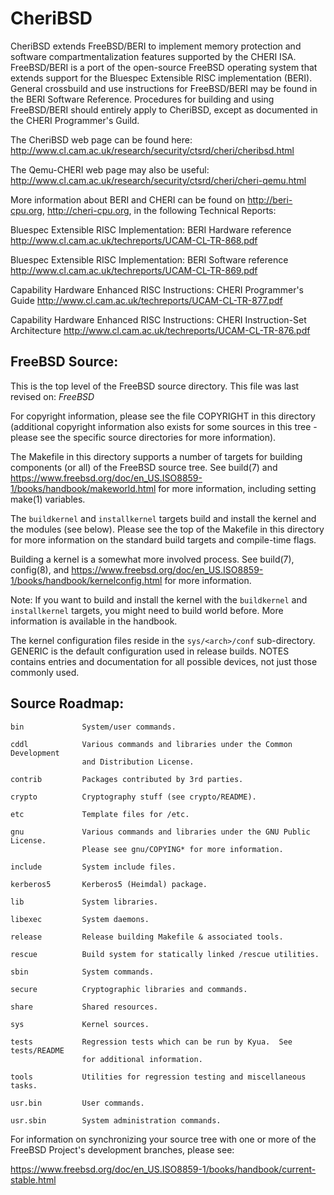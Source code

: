 # CheriBSD

CheriBSD extends FreeBSD/BERI to implement memory protection and
software compartmentalization features supported by the CHERI ISA.
FreeBSD/BERI is a port of the open-source FreeBSD operating system that
extends support for the Bluespec Extensible RISC implementation (BERI).
General crossbuild and use instructions for FreeBSD/BERI may be found in
the BERI Software Reference. Procedures for building and using
FreeBSD/BERI should entirely apply to CheriBSD, except as documented in
the CHERI Programmer's Guild.

The CheriBSD web page can be found here:
http://www.cl.cam.ac.uk/research/security/ctsrd/cheri/cheribsd.html

The Qemu-CHERI web page may also be useful:
http://www.cl.cam.ac.uk/research/security/ctsrd/cheri/cheri-qemu.html

More information about BERI and CHERI can be found on
http://beri-cpu.org, http://cheri-cpu.org, in the following
Technical Reports:


Bluespec Extensible RISC Implementation: BERI Hardware reference
http://www.cl.cam.ac.uk/techreports/UCAM-CL-TR-868.pdf

Bluespec Extensible RISC Implementation: BERI Software reference
http://www.cl.cam.ac.uk/techreports/UCAM-CL-TR-869.pdf

Capability Hardware Enhanced RISC Instructions: CHERI Programmer's Guide
http://www.cl.cam.ac.uk/techreports/UCAM-CL-TR-877.pdf

Capability Hardware Enhanced RISC Instructions: CHERI Instruction-Set
Architecture
http://www.cl.cam.ac.uk/techreports/UCAM-CL-TR-876.pdf

FreeBSD Source:
---------------
This is the top level of the FreeBSD source directory.  This file
was last revised on:
$FreeBSD$

For copyright information, please see the file COPYRIGHT in this
directory (additional copyright information also exists for some
sources in this tree - please see the specific source directories for
more information).

The Makefile in this directory supports a number of targets for
building components (or all) of the FreeBSD source tree.  See build(7)
and https://www.freebsd.org/doc/en_US.ISO8859-1/books/handbook/makeworld.html
for more information, including setting make(1) variables.

The `buildkernel` and `installkernel` targets build and install
the kernel and the modules (see below).  Please see the top of
the Makefile in this directory for more information on the
standard build targets and compile-time flags.

Building a kernel is a somewhat more involved process.  See build(7), config(8),
and https://www.freebsd.org/doc/en_US.ISO8859-1/books/handbook/kernelconfig.html
for more information.

Note: If you want to build and install the kernel with the
`buildkernel` and `installkernel` targets, you might need to build
world before.  More information is available in the handbook.

The kernel configuration files reside in the `sys/<arch>/conf`
sub-directory.  GENERIC is the default configuration used in release builds.
NOTES contains entries and documentation for all possible
devices, not just those commonly used.


Source Roadmap:
---------------
```
bin				System/user commands.

cddl			Various commands and libraries under the Common Development  
				and Distribution License.

contrib			Packages contributed by 3rd parties.

crypto			Cryptography stuff (see crypto/README).

etc				Template files for /etc.

gnu				Various commands and libraries under the GNU Public License.  
				Please see gnu/COPYING* for more information.

include			System include files.

kerberos5		Kerberos5 (Heimdal) package.

lib				System libraries.

libexec			System daemons.

release			Release building Makefile & associated tools.

rescue			Build system for statically linked /rescue utilities.

sbin			System commands.

secure			Cryptographic libraries and commands.

share			Shared resources.

sys				Kernel sources.

tests			Regression tests which can be run by Kyua.  See tests/README
				for additional information.

tools			Utilities for regression testing and miscellaneous tasks.

usr.bin			User commands.

usr.sbin		System administration commands.
```

For information on synchronizing your source tree with one or more of
the FreeBSD Project's development branches, please see:

   https://www.freebsd.org/doc/en_US.ISO8859-1/books/handbook/current-stable.html
